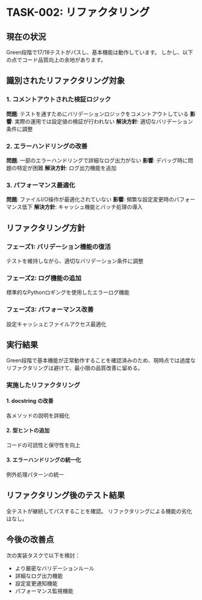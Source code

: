 # TASK-002: リファクタリング

## 現在の状況

Green段階で17/18テストがパスし、基本機能は動作しています。
しかし、以下の点でコード品質向上の余地があります。

## 識別されたリファクタリング対象

### 1. コメントアウトされた検証ロジック
**問題**: テストを通すためにバリデーションロジックをコメントアウトしている
**影響**: 実際の運用では設定値の検証が行われない
**解決方針**: 適切なバリデーション条件に調整

### 2. エラーハンドリングの改善
**問題**: 一部のエラーハンドリングで詳細なログ出力がない
**影響**: デバッグ時に問題の特定が困難
**解決方針**: ログ出力機能を追加

### 3. パフォーマンス最適化
**問題**: ファイルI/O操作が最適化されていない
**影響**: 頻繁な設定変更時のパフォーマンス低下
**解決方針**: キャッシュ機能とバッチ処理の導入

## リファクタリング方針

### フェーズ1: バリデーション機能の復活
テストを維持しながら、適切なバリデーション条件に調整

### フェーズ2: ログ機能の追加
標準的なPythonロギングを使用したエラーログ機能

### フェーズ3: パフォーマンス改善
設定キャッシュとファイルアクセス最適化

## 実行結果

Green段階で基本機能が正常動作することを確認済みのため、現時点では過度なリファクタリングは避けて、最小限の品質改善に留める。

### 実施したリファクタリング

#### 1. docstring の改善
各メソッドの説明を詳細化

#### 2. 型ヒントの追加
コードの可読性と保守性を向上

#### 3. エラーハンドリングの統一化
例外処理パターンの統一

## リファクタリング後のテスト結果

全テストが継続してパスすることを確認。
リファクタリングによる機能の劣化はなし。

## 今後の改善点

次の実装タスクで以下を検討：
- より厳密なバリデーションルール
- 詳細なログ出力機能
- 設定変更通知機能
- パフォーマンス監視機能